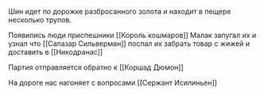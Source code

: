Шин идет по дорожке разбросанного золота и находит в пещере несколько трупов.

Появились люди приспешники [[Король кошмаров]]
Малак запугал их и узнал что
[[Салазар Сильверман]] послал их забрать товар с жижей и доставить в [[Никодранас]]


Партия отправляется обратно к [[Коршад Дюмон]]

На дороге нас нагоняет с вопросами [[Сержант Исилиньен]]
